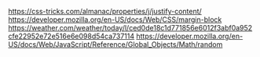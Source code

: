 https://css-tricks.com/almanac/properties/j/justify-content/
https://developer.mozilla.org/en-US/docs/Web/CSS/margin-block
https://weather.com/weather/today/l/ced0de18c1d771856e6012f3abf0a952cfe22952e72e516e6e098d54ca737114
https://developer.mozilla.org/en-US/docs/Web/JavaScript/Reference/Global_Objects/Math/random